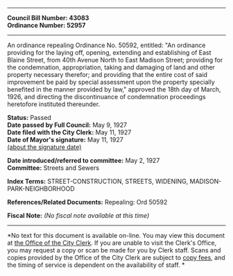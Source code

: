 * * * * *  
  
**Council Bill Number: [](#h0)[](#h2)43083**   
**Ordinance Number: 52957**  
  
* * * * *  
  
An ordinance repealing Ordinance No. 50592, entitled: "An ordinance providing for the laying off, opening, extending and establishing of East Blaine Street, from 40th Avenue North to East Madison Street; providing for the condemnation, appropriation, taking and damaging of land and other property necessary therefor; and providing that the entire cost of said improvement be paid by special assessment upon the property specially benefited in the manner provided by law," approved the 18th day of March, 1926, and directing the discontinuance of condemnation proceedings heretofore instituted thereunder.  
  
**Status:** Passed   
**Date passed by Full Council:** May 9, 1927   
**Date filed with the City Clerk:** May 11, 1927   
**Date of Mayor's signature:** May 11, 1927   
[(about the signature date)](/~public/approvaldate.htm)   
  
  
**Date introduced/referred to committee:** May 2, 1927   
**Committee:** Streets and Sewers   
  
**Index Terms:** STREET-CONSTRUCTION, STREETS, WIDENING, MADISON-PARK-NEIGHBORHOOD  
  
**References/Related Documents:** Repealing: Ord 50592  
  
**Fiscal Note:** *(No fiscal note available at this time)*  
  
* * * * *  
  
*No text for this document is available on-line. You may view this document at [the Office of the City Clerk](http://www.seattle.gov/leg/clerk/contactUs.htm). If you are unable to visit the Clerk's Office, you may request a copy or scan be made for you by Clerk staff. Scans and copies provided by the Office of the City Clerk are subject to [copy fees](http://clerk.seattle.gov/~public/clerkfees.htm), and the timing of service is dependent on the availability of staff. *  
  
  
